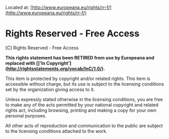 Located at: [http://www.europeana.eu/rights/rr-f/](http://www.europeana.eu/rights/rr-f/)

# Rights Reserved - Free Access

[C] Rights Reserved - Free Access

**This rights statement has been RETIRED from use by Europeana and replaced with []'In Copyright’](http://rightsstatements.org/vocab/InC/1.0/).**

This item is protected by copyright and/or related rights. This item is accessible without charge, but its use is subject to the licensing conditions set by the organization giving access to it.

Unless expressly stated otherwise in the licensing conditions, you are free to make any of the acts permitted by your national copyright and related rights act, including browsing, printing and making a copy for your own personal purposes.

All other acts of reproduction and communication to the public are subject to the licensing conditions attached to the work.